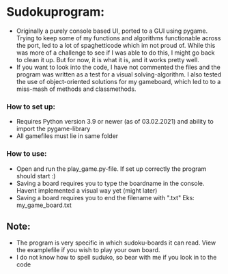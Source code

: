 # Sudokuprogram:
* Originally a purely console based UI, ported to a GUI using pygame.
Trying to keep some of my functions and algorithms functionable
across the port, led to a lot of spaghetticode which im not proud of.
While this was more of a challenge to see if I was able to do this, I might go back
to clean it up. But for now, it is what it is, and it works pretty well.
* If you want to look into the code, I have not commented the files and the 
program was written as a test for a visual solving-algorithm. I also tested 
the use of object-oriented solutions for my gameboard, which led to
to a miss-mash of methods and classmethods. 

### How to set up:

* Requires Python version 3.9 or newer (as of 03.02.2021)
 and ability to import the pygame-library
* All gamefiles must lie in same folder
### How to use:
* Open and run the play_game.py-file. If set up correctly the program should start :)
* Saving a board requires you to type the boardname in the console.
Havent implemented a visual way yet (might later)
* Saving a board requires you to end the filename with ".txt"
Eks: my_game_board.txt
## Note:
* The program is very specific in which sudoku-boards it can read. 
View the examplefile if you wish to play your own board.
* I do not know how to spell suduko, so bear with me if you look in to the code